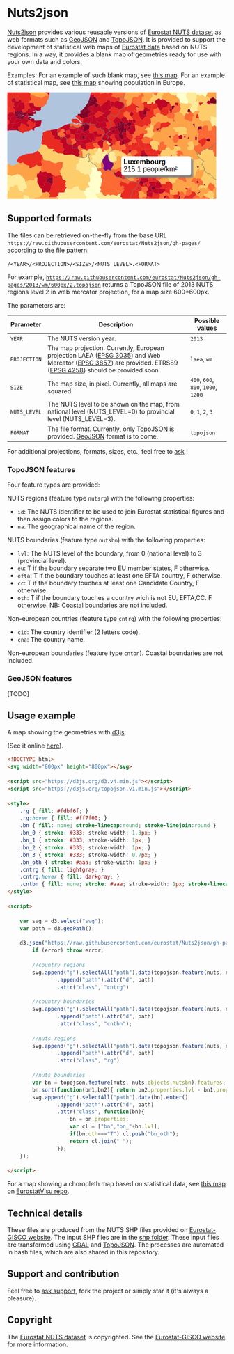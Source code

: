# Nuts2json

[Nuts2json](https://github.com/eurostat/Nuts2json) provides various reusable versions of [Eurostat NUTS dataset](http://ec.europa.eu/eurostat/web/nuts/overview) as web formats such as [GeoJSON](http://geojson.org/) and [TopoJSON](https://github.com/mbostock/topojson/wiki). It is provided to support the development of statistical web maps of [Eurostat data](http://ec.europa.eu/eurostat/web/json-and-unicode-web-services/getting-started/rest-request) based on NUTS regions. In a way, it provides a blank map of geometries ready for use with your own data and colors.

Examples: For an example of such blank map, see [this map](http://eurostat.github.io/Nuts2json/overview.html?proj=laea&lvl=3&s=1000&y=2013). For an example of statistical map, see [this map](http://eurostat.github.io/EurostatVisu/population_map.html) showing population in Europe.

[![Example](img/ex_population.png)](http://eurostat.github.io/EurostatVisu/population_map.html)

## Supported formats

The files can be retrieved on-the-fly from the base URL `https://raw.githubusercontent.com/eurostat/Nuts2json/gh-pages/` according to the file pattern:

`/<YEAR>/<PROJECTION>/<SIZE>/<NUTS_LEVEL>.<FORMAT>`

For example, [`https://raw.githubusercontent.com/eurostat/Nuts2json/gh-pages/2013/wm/600px/2.topojson`](https://raw.githubusercontent.com/eurostat/Nuts2json/gh-pages/2013/wm/600px/2.topojson)</a> returns a TopoJSON file of 2013 NUTS regions level 2 in web mercator projection, for a map size 600*600px.

The parameters are:

| Parameter | Description | Possible values |
| ------------- | ------------- |-------------|
| `YEAR` | The NUTS version year. | `2013` |
| `PROJECTION` | The map projection. Currently, European projection LAEA ([EPSG 3035](http://spatialreference.org/ref/epsg/etrs89-etrs-laea/)) and Web Mercator ([EPSG 3857](http://spatialreference.org/ref/sr-org/7483/)) are provided. ETRS89 ([EPSG 4258](http://spatialreference.org/ref/epsg/4258/)) should be provided soon. | `laea`, `wm` |
| `SIZE` | The map size, in pixel. Currently, all maps are squared. | `400`, `600`, `800`, `1000`, `1200` |
| `NUTS_LEVEL` | The NUTS level to be shown on the map, from national level (NUTS_LEVEL=0) to provincial level (NUTS_LEVEL=3). | `0`, `1`, `2`, `3` |
| `FORMAT` | The file format. Currently, only <a href="https://github.com/mbostock/topojson/wiki" target="_blank">TopoJSON</a> is provided. <a href="http://geojson.org/" target="_blank">GeoJSON</a> format is to come. | `topojson` |

For additional projections, formats, sizes, etc., feel free to [ask](https://github.com/eurostat/Nuts2json/issues/new) !

### TopoJSON features

Four feature types are provided:

NUTS regions (feature type `nutsrg`) with the following properties:
  - `id`: The NUTS identifier to be used to join Eurostat statistical figures and then assign colors to the regions.
  - `na`: The geographical name of the region.

NUTS boundaries (feature type `nutsbn`) with the following properties:
  - `lvl`: The NUTS level of the boundary, from 0 (national level) to 3 (provincial level).
  - `eu`: T if the boundary separate two EU member states, F otherwise.
  - `efta`: T if the boundary touches at least one EFTA country, F otherwise.
  - `cc`: T if the boundary touches at least one Candidate Country, F otherwise.
  - `oth`: T if the boundary touches a country wich is not EU, EFTA,CC. F otherwise.
NB: Coastal boundaries are not included.

Non-european countries (feature type `cntrg`) with the following properties:
  - `cid`: The country identifier (2 letters code).
  - `cna`: The country name.

Non-european boundaries (feature type `cntbn`). Coastal boundaries are not included.

### GeoJSON features

[TODO]

## Usage example

A map showing the geometries with [d3js](https://d3js.org/):

(See it online [here](usage.html)).

```html
<!DOCTYPE html>
<svg width="800px" height="800px"></svg>

<script src="https://d3js.org/d3.v4.min.js"></script>
<script src="https://d3js.org/topojson.v1.min.js"></script>

<style>
	.rg { fill: #fdbf6f; }
	.rg:hover { fill: #ff7f00; }
	.bn { fill: none; stroke-linecap:round; stroke-linejoin:round }
	.bn_0 { stroke: #333; stroke-width: 1.3px; }
	.bn_1 { stroke: #333; stroke-width: 1px; }
	.bn_2 { stroke: #333; stroke-width: 1px; }
	.bn_3 { stroke: #333; stroke-width: 0.7px; }
	.bn_oth { stroke: #aaa; stroke-width: 1px; }
	.cntrg { fill: lightgray; }
	.cntrg:hover { fill: darkgray; }
	.cntbn { fill: none; stroke: #aaa; stroke-width: 1px; stroke-linecap:round; stroke-linejoin:round }
</style>

<script>

	var svg = d3.select("svg");
	var path = d3.geoPath();

	d3.json("https://raw.githubusercontent.com/eurostat/Nuts2json/gh-pages/2013/laea/800px/3.topojson", function(error, nuts) {
		if (error) throw error;

		//country regions
		svg.append("g").selectAll("path").data(topojson.feature(nuts, nuts.objects.cntrg).features).enter()
				.append("path").attr("d", path)
				.attr("class", "cntrg")

		//country boundaries
		svg.append("g").selectAll("path").data(topojson.feature(nuts, nuts.objects.cntbn).features).enter()
				.append("path").attr("d", path)
				.attr("class", "cntbn");

		//nuts regions
		svg.append("g").selectAll("path").data(topojson.feature(nuts, nuts.objects.nutsrg).features).enter()
				.append("path").attr("d", path)
				.attr("class", "rg")

		//nuts boundaries
		var bn = topojson.feature(nuts, nuts.objects.nutsbn).features;
		bn.sort(function(bn1,bn2){ return bn2.properties.lvl - bn1.properties.lvl; });
		svg.append("g").selectAll("path").data(bn).enter()
				.append("path").attr("d", path)
				.attr("class", function(bn){
					bn = bn.properties;
					var cl = ["bn","bn_"+bn.lvl];
					if(bn.oth==="T") cl.push("bn_oth");
					return cl.join(" ");
				});
	});

</script>
```

For a map showing a choropleth map based on statistical data, see [this map](http://eurostat.github.io/EurostatVisu/population_map.html) on [EurostatVisu repo](https://github.com/eurostat/EurostatVisu/blob/gh-pages/population_map.html).

## Technical details

These files are produced from the NUTS SHP files provided on [Eurostat-GISCO website](http://ec.europa.eu/eurostat/web/gisco/geodata/reference-data/administrative-units-statistical-units/nuts). The input SHP files are in the [shp folder](/shp). These input files are transformed using [GDAL](http://www.gdal.org/) and [TopoJSON](https://github.com/mbostock/topojson/wiki). The processes are automated in bash files, which are also shared in this repository.

## Support and contribution

Feel free to [ask support](https://github.com/eurostat/Nuts2json/issues/new), fork the project or simply star it (it's always a pleasure).

## Copyright

The [Eurostat NUTS dataset](http://ec.europa.eu/eurostat/web/nuts/overview) is copyrighted. See the [Eurostat-GISCO website](http://ec.europa.eu/eurostat/web/gisco/geodata/reference-data/administrative-units-statistical-units/nuts) for more information.
